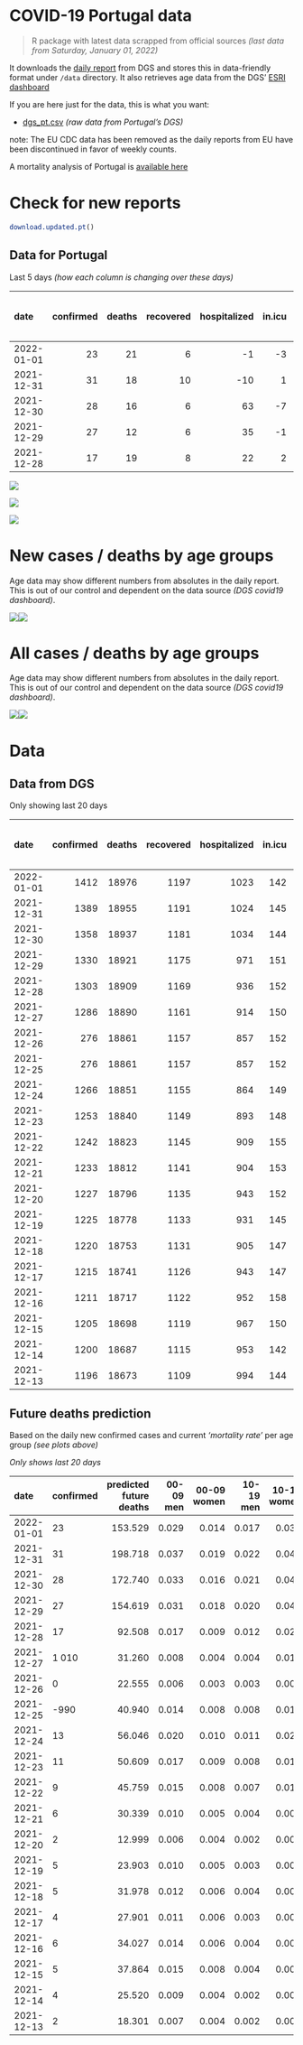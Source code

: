 COVID-19 Portugal data
================

> R package with latest data scrapped from official sources *(last data
> from Saturday, January 01, 2022)*

It downloads the [daily
report](https://covid19.min-saude.pt/relatorio-de-situacao/) from DGS
and stores this in data-friendly format under `/data` directory. It also
retrieves age data from the DGS’ [ESRI
dashboard](https://covid19.min-saude.pt/ponto-de-situacao-atual-em-portugal/)

If you are here just for the data, this is what you want:

-   [dgs\_pt.csv](raw/master/data/dgs_pt.csv) *(raw data from Portugal’s
    DGS)*

note: The EU CDC data has been removed as the daily reports from EU have
been discontinued in favor of weekly counts.

A mortality analysis of Portugal is [available
here](https://averissimo.github.io/covid19-analysis/mortality.html)

# Check for new reports

``` r
download.updated.pt()
```

## Data for Portugal

Last 5 days *(how each column is changing over these days)*

| date       | confirmed | deaths | recovered | hospitalized | in.icu | first vaccine | second vaccine | confirmed m 00-09 | confirmed w 00-09 | confirmed m 10-19 | confirmed w 10-19 | confirmed m 20-29 | confirmed w 20-29 | confirmed m 30-39 | confirmed w 30-39 | confirmed m 40-49 | confirmed w 40-49 | confirmed m 50-59 | confirmed w 50-59 | confirmed m 60-69 | confirmed w 60-69 | confirmed m 70-79 | confirmed w 70-79 | confirmed m 80+ | confirmed w 80+ | death m 00-09 | death w 00-09 | death m 10-19 | death w 10-19 | death m 20-29 | death w 20-29 | death m 30-39 | death w 30-39 | death m 40-49 | death w 40-49 | death m 50-59 | death w 50-59 | death m 60-69 | death w 60-69 | death m 70-79 | death w 70-79 | death m 80+ | death w 80+ |
|:-----------|----------:|-------:|----------:|-------------:|-------:|--------------:|---------------:|------------------:|------------------:|------------------:|------------------:|------------------:|------------------:|------------------:|------------------:|------------------:|------------------:|------------------:|------------------:|------------------:|------------------:|------------------:|------------------:|----------------:|----------------:|--------------:|--------------:|--------------:|--------------:|--------------:|--------------:|--------------:|--------------:|--------------:|--------------:|--------------:|--------------:|--------------:|--------------:|--------------:|--------------:|------------:|------------:|
| 2022-01-01 |        23 |     21 |         6 |           -1 |     -3 |            NA |             NA |               729 |               658 |              1314 |              1398 |              2145 |              2215 |              1919 |              2047 |              1944 |              2332 |              1598 |              1857 |               835 |               930 |               368 |               462 |             173 |             313 |             0 |             0 |             0 |             0 |             0 |             0 |             1 |             0 |             0 |             0 |             1 |             0 |             4 |             1 |             5 |             2 |           2 |           5 |
| 2021-12-31 |        31 |     18 |        10 |          -10 |      1 |            NA |             NA |               905 |               892 |              1720 |              1886 |              2920 |              3085 |              2529 |              2743 |              2588 |              3103 |              1982 |              2358 |              1062 |              1262 |               503 |               627 |             224 |             382 |             0 |             0 |             0 |             0 |             0 |             0 |             0 |             0 |             0 |             1 |             0 |             0 |             1 |             0 |             2 |             4 |           7 |           3 |
| 2021-12-30 |        28 |     16 |         6 |           63 |     -7 |            NA |             NA |               811 |               769 |              1593 |              1759 |              2844 |              2891 |              2349 |              2410 |              2335 |              2948 |              1931 |              2291 |              1048 |              1182 |               428 |               523 |             184 |             322 |             0 |             0 |             0 |             0 |             0 |             0 |             0 |             0 |             0 |             0 |             2 |             0 |             0 |             0 |             3 |             2 |           6 |           3 |
| 2021-12-29 |        27 |     12 |         6 |           35 |     -1 |            NA |             NA |               766 |               848 |              1512 |              1649 |              2611 |              2759 |              2154 |              2416 |              2261 |              2798 |              1754 |              2030 |               957 |              1037 |               390 |               452 |             179 |             260 |             0 |             0 |             0 |             0 |             0 |             0 |             0 |             0 |             0 |             0 |             0 |             0 |             2 |             0 |             1 |             3 |           2 |           4 |
| 2021-12-28 |        17 |     19 |         8 |           22 |      2 |            NA |             NA |               426 |               414 |               895 |               977 |              1800 |              1830 |              1402 |              1525 |              1511 |              1769 |              1187 |              1345 |               638 |               666 |               227 |               242 |             107 |             145 |             0 |             0 |             0 |             0 |             0 |             0 |             0 |             0 |             0 |             0 |             0 |             1 |             4 |             2 |             3 |             1 |           3 |           5 |

![](README_files/figure-gfm/totals-1.svg)<!-- -->

![](README_files/figure-gfm/differential-1.svg)<!-- -->

![](README_files/figure-gfm/differential_7days-1.svg)<!-- -->

# New cases / deaths by age groups

Age data may show different numbers from absolutes in the daily report.
This is out of our control and dependent on the data source *(DGS
covid19 dashboard)*.

![](README_files/figure-gfm/new_cases_deaths-1.svg)<!-- -->![](README_files/figure-gfm/new_cases_deaths-2.svg)<!-- -->

# All cases / deaths by age groups

Age data may show different numbers from absolutes in the daily report.
This is out of our control and dependent on the data source *(DGS
covid19 dashboard)*.

![](README_files/figure-gfm/total_cases_deaths-1.svg)<!-- -->![](README_files/figure-gfm/total_cases_deaths-2.svg)<!-- -->

# Data

## Data from DGS

Only showing last 20 days

| date       | confirmed | deaths | recovered | hospitalized | in.icu | confirmed m 00-09 | confirmed w 00-09 | confirmed m 10-19 | confirmed w 10-19 | confirmed m 20-29 | confirmed w 20-29 | confirmed m 30-39 | confirmed w 30-39 | confirmed m 40-49 | confirmed w 40-49 | confirmed m 50-59 | confirmed w 50-59 | confirmed m 60-69 | confirmed w 60-69 | confirmed m 70-79 | confirmed w 70-79 | confirmed m 80+ | confirmed w 80+ | death m 00-09 | death w 00-09 | death m 10-19 | death w 10-19 | death m 20-29 | death w 20-29 | death m 30-39 | death w 30-39 | death m 40-49 | death w 40-49 | death m 50-59 | death w 50-59 | death m 60-69 | death w 60-69 | death m 70-79 | death w 70-79 | death m 80+ | death w 80+ | first vaccine | second vaccine |
|:-----------|----------:|-------:|----------:|-------------:|-------:|------------------:|------------------:|------------------:|------------------:|------------------:|------------------:|------------------:|------------------:|------------------:|------------------:|------------------:|------------------:|------------------:|------------------:|------------------:|------------------:|----------------:|----------------:|--------------:|--------------:|--------------:|--------------:|--------------:|--------------:|--------------:|--------------:|--------------:|--------------:|--------------:|--------------:|--------------:|--------------:|--------------:|--------------:|------------:|------------:|--------------:|---------------:|
| 2022-01-01 |      1412 |  18976 |      1197 |         1023 |    142 |             49464 |             47860 |             76501 |             76779 |            117155 |            118336 |            101109 |            111159 |            104821 |            126655 |             86042 |            105454 |             61070 |             66817 |             36953 |             41480 |           28460 |           55589 |             2 |             1 |             1 |             2 |             8 |             5 |            28 |            21 |           117 |            75 |           389 |           163 |          1213 |           535 |          2552 |          1559 |        5659 |        6646 |            NA |             NA |
| 2021-12-31 |      1389 |  18955 |      1191 |         1024 |    145 |             48735 |             47202 |             75187 |             75381 |            115010 |            116121 |             99190 |            109112 |            102877 |            124323 |             84444 |            103597 |             60235 |             65887 |             36585 |             41018 |           28287 |           55276 |             2 |             1 |             1 |             2 |             8 |             5 |            27 |            21 |           117 |            75 |           388 |           163 |          1209 |           534 |          2547 |          1557 |        5657 |        6641 |            NA |             NA |
| 2021-12-30 |      1358 |  18937 |      1181 |         1034 |    144 |             47830 |             46310 |             73467 |             73495 |            112090 |            113036 |             96661 |            106369 |            100289 |            121220 |             82462 |            101239 |             59173 |             64625 |             36082 |             40391 |           28063 |           54894 |             2 |             1 |             1 |             2 |             8 |             5 |            27 |            21 |           117 |            74 |           388 |           163 |          1208 |           534 |          2545 |          1553 |        5650 |        6638 |            NA |             NA |
| 2021-12-29 |      1330 |  18921 |      1175 |          971 |    151 |             47019 |             45541 |             71874 |             71736 |            109246 |            110145 |             94312 |            103959 |             97954 |            118272 |             80531 |             98948 |             58125 |             63443 |             35654 |             39868 |           27879 |           54572 |             2 |             1 |             1 |             2 |             8 |             5 |            27 |            21 |           117 |            74 |           386 |           163 |          1208 |           534 |          2542 |          1551 |        5644 |        6635 |            NA |             NA |
| 2021-12-28 |      1303 |  18909 |      1169 |          936 |    152 |             46253 |             44693 |             70362 |             70087 |            106635 |            107386 |             92158 |            101543 |             95693 |            115474 |             78777 |             96918 |             57168 |             62406 |             35264 |             39416 |           27700 |           54312 |             2 |             1 |             1 |             2 |             8 |             5 |            27 |            21 |           117 |            74 |           386 |           163 |          1206 |           534 |          2541 |          1548 |        5642 |        6631 |            NA |             NA |
| 2021-12-27 |      1286 |  18890 |      1161 |          914 |    150 |             45827 |             44279 |             69467 |             69110 |            104835 |            105556 |             90756 |            100018 |             94182 |            113705 |             77590 |             95573 |             56530 |             61740 |             35037 |             39174 |           27593 |           54167 |             2 |             1 |             1 |             2 |             8 |             5 |            27 |            21 |           117 |            74 |           386 |           162 |          1202 |           532 |          2538 |          1547 |        5639 |        6626 |            NA |             NA |
| 2021-12-26 |       276 |  18861 |      1157 |          857 |    152 |             45638 |             44084 |             69142 |             68680 |            104131 |            104803 |             90179 |             99478 |             93617 |            113086 |             77226 |             95175 |             56331 |             61519 |             34967 |             39102 |           27552 |           54115 |             2 |             1 |             1 |             2 |             8 |             5 |            27 |            21 |           117 |            74 |           385 |           162 |          1200 |           532 |          2535 |          1546 |        5632 |        6624 |            NA |             NA |
| 2021-12-25 |       276 |  18861 |      1157 |          857 |    152 |             45486 |             43951 |             68938 |             68442 |            103746 |            104340 |             89854 |             99155 |             93313 |            112754 |             76983 |             94952 |             56204 |             61409 |             34919 |             39060 |           27522 |           54064 |             2 |             1 |             1 |             2 |             8 |             5 |            27 |            21 |           117 |            74 |           385 |           162 |          1200 |           531 |          2533 |          1544 |        5626 |        6622 |            NA |             NA |
| 2021-12-24 |      1266 |  18851 |      1155 |          864 |    149 |             45129 |             43567 |             68306 |             67707 |            102661 |            103225 |             89012 |             98242 |             92443 |            111882 |             76358 |             94323 |             55908 |             61079 |             34821 |             38937 |           27486 |           53997 |             2 |             1 |             1 |             2 |             8 |             5 |            27 |            21 |           117 |            74 |           385 |           162 |          1199 |           531 |          2532 |          1543 |        5624 |        6617 |            NA |             NA |
| 2021-12-23 |      1253 |  18840 |      1149 |          893 |    148 |             44631 |             43096 |             67487 |             66798 |            101182 |            101749 |             87902 |             97080 |             91375 |            110704 |             75615 |             93542 |             55504 |             60689 |             34677 |             38793 |           27423 |           53915 |             2 |             1 |             1 |             2 |             8 |             5 |            27 |            21 |           117 |            73 |           384 |           162 |          1199 |           531 |          2530 |          1542 |        5622 |        6613 |            NA |             NA |
| 2021-12-22 |      1242 |  18823 |      1145 |          909 |    155 |             44204 |             42647 |             66845 |             66101 |             99986 |            100590 |             86950 |             96208 |             90495 |            109742 |             75034 |             92923 |             55148 |             60363 |             34555 |             38650 |           27375 |           53816 |             2 |             1 |             1 |             2 |             8 |             5 |            27 |            21 |           117 |            73 |           383 |           162 |          1196 |           531 |          2527 |          1538 |        5620 |        6609 |            NA |             NA |
| 2021-12-21 |      1233 |  18812 |      1141 |          904 |    153 |             43825 |             42264 |             66322 |             65571 |             99044 |             99632 |             86156 |             95469 |             89711 |            108929 |             74518 |             92357 |             54830 |             60059 |             34444 |             38519 |           27324 |           53739 |             2 |             1 |             1 |             2 |             8 |             5 |            27 |            21 |           117 |            73 |           383 |           162 |          1194 |           531 |          2526 |          1536 |        5618 |        6605 |            NA |             NA |
| 2021-12-20 |      1227 |  18796 |      1135 |          943 |    152 |             43567 |             42020 |             66036 |             65236 |             98460 |             99053 |             85656 |             94978 |             89212 |            108406 |             74169 |             91969 |             54607 |             59842 |             34384 |             38420 |           27295 |           53679 |             2 |             1 |             1 |             2 |             8 |             5 |            27 |            21 |           117 |            73 |           383 |           162 |          1192 |           531 |          2524 |          1535 |        5612 |        6600 |            NA |             NA |
| 2021-12-19 |      1225 |  18778 |      1133 |          931 |    145 |             43407 |             41846 |             65896 |             65059 |             98193 |             98801 |             85450 |             94730 |             88989 |            108161 |             73971 |             91797 |             54528 |             59752 |             34348 |             38380 |           27280 |           53662 |             2 |             1 |             1 |             2 |             8 |             5 |            27 |            21 |           116 |            73 |           383 |           162 |          1191 |           531 |          2520 |          1534 |        5609 |        6592 |            NA |             NA |
| 2021-12-18 |      1220 |  18753 |      1131 |          905 |    147 |             43164 |             41621 |             65639 |             64797 |             97800 |             98458 |             85082 |             94404 |             88634 |            107743 |             73674 |             91542 |             54384 |             59580 |             34278 |             38308 |           27258 |           53619 |             2 |             1 |             1 |             2 |             8 |             5 |            27 |            21 |           116 |            73 |           382 |           162 |          1186 |           530 |          2517 |          1534 |        5601 |        6585 |            NA |             NA |
| 2021-12-17 |      1215 |  18741 |      1126 |          943 |    147 |             42874 |             41334 |             65344 |             64508 |             97299 |             98023 |             84670 |             93976 |             88231 |            107288 |             73387 |             91222 |             54193 |             59394 |             34203 |             38208 |           27220 |           53557 |             2 |             1 |             1 |             2 |             8 |             5 |            27 |            21 |           116 |            73 |           381 |           162 |          1184 |           530 |          2515 |          1531 |        5598 |        6584 |            NA |             NA |
| 2021-12-16 |      1211 |  18717 |      1122 |          952 |    158 |             42607 |             41064 |             65103 |             64280 |             96834 |             97643 |             84312 |             93595 |             87841 |            106876 |             73114 |             90911 |             53971 |             59180 |             34129 |             38126 |           27192 |           53512 |             2 |             1 |             1 |             2 |             8 |             5 |            27 |            21 |           116 |            73 |           380 |           160 |          1183 |           528 |          2511 |          1529 |        5592 |        6578 |            NA |             NA |
| 2021-12-15 |      1205 |  18698 |      1119 |          967 |    150 |             42263 |             40769 |             64807 |             63980 |             96388 |             97222 |             83911 |             93186 |             87475 |            106429 |             72796 |             90572 |             53738 |             58953 |             34020 |             38032 |           27159 |           53453 |             2 |             1 |             1 |             2 |             8 |             5 |            27 |            20 |           116 |            73 |           379 |           160 |          1182 |           528 |          2510 |          1528 |        5586 |        6570 |            NA |             NA |
| 2021-12-14 |      1200 |  18687 |      1115 |          953 |    142 |             41897 |             40395 |             64516 |             63649 |             95901 |             96822 |             83480 |             92707 |             87012 |            105881 |             72430 |             90147 |             53484 |             58687 |             33928 |             37920 |           27110 |           53395 |             2 |             1 |             1 |             1 |             8 |             5 |            27 |            20 |           116 |            73 |           378 |           160 |          1182 |           528 |          2507 |          1525 |        5585 |        6568 |            NA |             NA |
| 2021-12-13 |      1196 |  18673 |      1109 |          994 |    144 |             41677 |             40187 |             64336 |             63489 |             95602 |             96575 |             83174 |             92448 |             86693 |            105549 |             72221 |             89898 |             53295 |             58504 |             33846 |             37845 |           27085 |           53355 |             2 |             1 |             1 |             1 |             8 |             5 |            27 |            20 |           115 |            73 |           378 |           160 |          1180 |           528 |          2506 |          1522 |        5583 |        6563 |            NA |             NA |

## Future deaths prediction

Based on the daily new confirmed cases and current *‘mortality rate’*
per age group *(see plots above)*

*Only shows last 20 days*

| date       | confirmed | predicted future deaths | 00-09 men | 00-09 women | 10-19 men | 10-19 women | 20-29 men | 20-29 women | 30-39 men | 30-39 women | 40-49 men | 40-49 women | 50-59 men | 50-59 women | 60-69 men | 60-69 women | 70-79 men | 70-79 women | 80+ men | 80+ women |
|:-----------|:----------|------------------------:|----------:|------------:|----------:|------------:|----------:|------------:|----------:|------------:|----------:|------------:|----------:|------------:|----------:|------------:|----------:|------------:|--------:|----------:|
| 2022-01-01 | 23        |                 153.529 |     0.029 |       0.014 |     0.017 |       0.036 |     0.146 |       0.094 |     0.531 |       0.387 |     2.170 |       1.381 |     7.225 |       2.870 |    16.585 |       7.446 |    25.414 |      17.364 |  34.399 |    37.421 |
| 2021-12-31 | 31        |                 198.718 |     0.037 |       0.019 |     0.022 |       0.049 |     0.199 |       0.130 |     0.700 |       0.518 |     2.889 |       1.837 |     8.961 |       3.645 |    21.094 |      10.105 |    34.738 |      23.565 |  44.540 |    45.670 |
| 2021-12-30 | 28        |                 172.740 |     0.033 |       0.016 |     0.021 |       0.046 |     0.194 |       0.122 |     0.651 |       0.455 |     2.606 |       1.746 |     8.730 |       3.541 |    20.816 |       9.464 |    29.558 |      19.657 |  36.587 |    38.497 |
| 2021-12-29 | 27        |                 154.619 |     0.031 |       0.018 |     0.020 |       0.043 |     0.178 |       0.117 |     0.597 |       0.456 |     2.524 |       1.657 |     7.930 |       3.138 |    19.008 |       8.303 |    26.934 |      16.988 |  35.592 |    31.085 |
| 2021-12-28 | 17        |                  92.508 |     0.017 |       0.009 |     0.012 |       0.025 |     0.123 |       0.077 |     0.388 |       0.288 |     1.687 |       1.048 |     5.366 |       2.079 |    12.672 |       5.333 |    15.677 |       9.095 |  21.276 |    17.336 |
| 2021-12-27 | 1 010     |                  31.260 |     0.008 |       0.004 |     0.004 |       0.011 |     0.048 |       0.032 |     0.160 |       0.102 |     0.631 |       0.367 |     1.646 |       0.615 |     3.953 |       1.770 |     4.834 |       2.706 |   8.152 |     6.217 |
| 2021-12-26 | 0         |                  22.555 |     0.006 |       0.003 |     0.003 |       0.006 |     0.026 |       0.020 |     0.090 |       0.061 |     0.339 |       0.197 |     1.099 |       0.345 |     2.523 |       0.881 |     3.315 |       1.579 |   5.965 |     6.097 |
| 2021-12-25 | -990      |                  40.940 |     0.014 |       0.008 |     0.008 |       0.019 |     0.074 |       0.047 |     0.233 |       0.172 |     0.971 |       0.516 |     2.826 |       0.972 |     5.879 |       2.642 |     6.768 |       4.623 |   7.158 |     8.010 |
| 2021-12-24 | 13        |                  56.046 |     0.020 |       0.010 |     0.011 |       0.024 |     0.101 |       0.062 |     0.307 |       0.220 |     1.192 |       0.698 |     3.359 |       1.207 |     8.024 |       3.123 |     9.945 |       5.412 |  12.527 |     9.804 |
| 2021-12-23 | 11        |                  50.609 |     0.017 |       0.009 |     0.008 |       0.018 |     0.082 |       0.049 |     0.264 |       0.165 |     0.982 |       0.570 |     2.627 |       0.957 |     7.071 |       2.610 |     8.425 |       5.375 |   9.544 |    11.836 |
| 2021-12-22 | 9         |                  45.759 |     0.015 |       0.008 |     0.007 |       0.014 |     0.064 |       0.040 |     0.220 |       0.140 |     0.875 |       0.481 |     2.333 |       0.875 |     6.316 |       2.434 |     7.666 |       4.924 |  10.141 |     9.206 |
| 2021-12-21 | 6         |                  30.339 |     0.010 |       0.005 |     0.004 |       0.009 |     0.040 |       0.024 |     0.138 |       0.093 |     0.557 |       0.310 |     1.578 |       0.600 |     4.429 |       1.738 |     4.144 |       3.721 |   5.766 |     7.173 |
| 2021-12-20 | 2         |                  12.999 |     0.006 |       0.004 |     0.002 |       0.005 |     0.018 |       0.011 |     0.057 |       0.047 |     0.249 |       0.145 |     0.895 |       0.266 |     1.569 |       0.721 |     2.486 |       1.503 |   2.983 |     2.032 |
| 2021-12-19 | 5         |                  23.903 |     0.010 |       0.005 |     0.003 |       0.007 |     0.027 |       0.014 |     0.102 |       0.062 |     0.396 |       0.248 |     1.343 |       0.394 |     2.860 |       1.377 |     4.834 |       2.706 |   4.374 |     5.141 |
| 2021-12-18 | 5         |                  31.978 |     0.012 |       0.006 |     0.004 |       0.008 |     0.034 |       0.018 |     0.114 |       0.081 |     0.450 |       0.269 |     1.298 |       0.495 |     3.794 |       1.489 |     5.180 |       3.758 |   7.556 |     7.412 |
| 2021-12-17 | 4         |                  27.901 |     0.011 |       0.006 |     0.003 |       0.006 |     0.032 |       0.016 |     0.099 |       0.072 |     0.435 |       0.244 |     1.234 |       0.481 |     4.409 |       1.713 |     5.110 |       3.082 |   5.568 |     5.380 |
| 2021-12-16 | 6         |                  34.027 |     0.014 |       0.006 |     0.004 |       0.008 |     0.030 |       0.018 |     0.111 |       0.077 |     0.409 |       0.265 |     1.438 |       0.524 |     4.628 |       1.818 |     7.528 |       3.533 |   6.562 |     7.054 |
| 2021-12-15 | 5         |                  37.864 |     0.015 |       0.008 |     0.004 |       0.009 |     0.033 |       0.017 |     0.119 |       0.090 |     0.517 |       0.325 |     1.655 |       0.657 |     5.045 |       2.130 |     6.354 |       4.209 |   9.743 |     6.934 |
| 2021-12-14 | 4         |                  25.520 |     0.009 |       0.004 |     0.002 |       0.004 |     0.020 |       0.010 |     0.085 |       0.049 |     0.356 |       0.197 |     0.945 |       0.385 |     3.754 |       1.465 |     5.663 |       2.819 |   4.971 |     4.782 |
| 2021-12-13 | 2         |                  18.301 |     0.007 |       0.004 |     0.002 |       0.003 |     0.011 |       0.007 |     0.045 |       0.030 |     0.211 |       0.113 |     0.737 |       0.247 |     2.344 |       0.825 |     3.453 |       2.180 |   3.778 |     4.304 |
